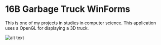 # 16B Garbage Truck WinForms


This is one of my projects in studies in computer science.
This application uses a OpenGL for displaying a 3D truck.

![alt text](http://url/to/img.png)
